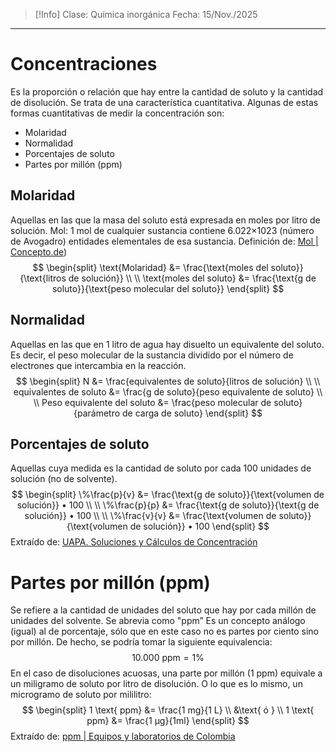 >[!Info]
>Clase: Química inorgánica
>Fecha: 15/Nov./2025

---
# Concentraciones
Es la proporción o relación que hay entre la cantidad de soluto y la cantidad de disolución. Se trata de una característica cuantitativa. Algunas de estas formas cuantitativas de medir la concentración son:
- Molaridad
- Normalidad
- Porcentajes de soluto
- Partes por millón (ppm)
## Molaridad
Aquellas en las que la masa del soluto está expresada en moles por litro de solución.
Mol: 1 mol de cualquier sustancia contiene 6.022×1023 (número de Avogadro) entidades elementales de esa sustancia.
Definición de: [Mol | Concepto.de](https://concepto.de/mol/))
$$
\begin{split}
\text{Molaridad} &= \frac{\text{moles del soluto}}{\text{litros de solución}}
\\
\\
\text{moles del soluto} &= \frac{\text{g de soluto}}{\text{peso molecular del soluto}}
\end{split}
$$
## Normalidad
Aquellas en las que en 1 litro de agua hay disuelto un equivalente del soluto. Es decir, el peso molecular de la sustancia dividido por el número de electrones que intercambia en la reacción.
$$
\begin{split}
N &= \frac{equivalentes de soluto}{litros de solución}
\\
\\
equivalentes de soluto &= \frac{g de soluto}{peso equivalente de soluto}
\\
\\
Peso equivalente del soluto &= \frac{peso molecular de soluto}{parámetro de carga de soluto}
\end{split}
$$
## Porcentajes de soluto
Aquellas cuya medida es la cantidad de soluto por cada 100 unidades de solución (no de solvente).
$$
\begin{split}
\%\frac{p}{v} &= \frac{\text{g de soluto}}{\text{volumen de solución}} • 100
\\
\\
\%\frac{p}{p} &= \frac{\text{g de soluto}}{\text{g de solución}} • 100
\\
\\
\%\frac{v}{v} &= \frac{\text{volumen de soluto}}{\text{volumen de solución}} • 100
\end{split}
$$
Extraído de: [UAPA. Soluciones y Cálculos de Concentración](https://repositorio-uapa.cuaieed.unam.mx/repositorio/moodle/pluginfile.php/2498/mod_resource/content/6/UAPA-Soluciones-Calculos-Concentracion/index.html)
# Partes por millón (ppm)
Se refiere a la cantidad de unidades del soluto que hay por cada millón de unidades del solvente. Se abrevia como "ppm”
Es un concepto análogo (igual) al de porcentaje, sólo que en este caso no es partes por ciento sino por millón. De hecho, se podría tomar la siguiente equivalencia:
$$
10.000 \text{ ppm} = 1\%
$$
En el caso de disoluciones acuosas, una parte por millón (1 ppm) equivale a un miligramo de soluto por litro de disolución. O lo que es lo mismo, un microgramo de soluto por mililitro:
$$
\begin{split}
1 \text{ ppm} &= \frac{1 mg}{1 L}
\\
&\text{ ó }
\\
1 \text{ ppm} &= \frac{1 μg}{1ml}
\end{split}
$$
Extraído de: [ppm | Equipos y laboratorios de Colombia](https://www.equiposylaboratorio.com/portal/articulo-ampliado/que-son-las-partes-por-millon)